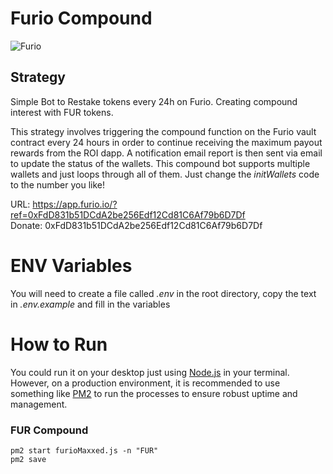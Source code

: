# Furio Compound
![Furio](https://www.furio.io/file/2022/04/Social-Share-Image.jpg)


## Strategy 
Simple Bot to Restake tokens every 24h on Furio. Creating compound interest with FUR tokens. 

This strategy involves triggering the compound function on the Furio vault contract every 24 hours in order to continue receiving the maximum payout rewards from the ROI dapp. A notification email report is then sent via email to update the status of the wallets. This compound bot supports multiple wallets and just loops through all of them. Just change the *initWallets* code to the number you like!  

URL: https://app.furio.io/?ref=0xFdD831b51DCdA2be256Edf12Cd81C6Af79b6D7Df \
Donate: 0xFdD831b51DCdA2be256Edf12Cd81C6Af79b6D7Df

# ENV Variables 
You will need to create a file called *.env* in the root directory, copy the text in *.env.example* and fill in the variables 


# How to Run 
You could run it on your desktop just using [Node.js](https://github.com/nodejs/node) in your terminal. However, on a production environment, it is recommended to use something like [PM2](https://github.com/Unitech/pm2) to run the processes to ensure robust uptime and management. 

### FUR Compound
```
pm2 start furioMaxxed.js -n "FUR"
pm2 save

```

